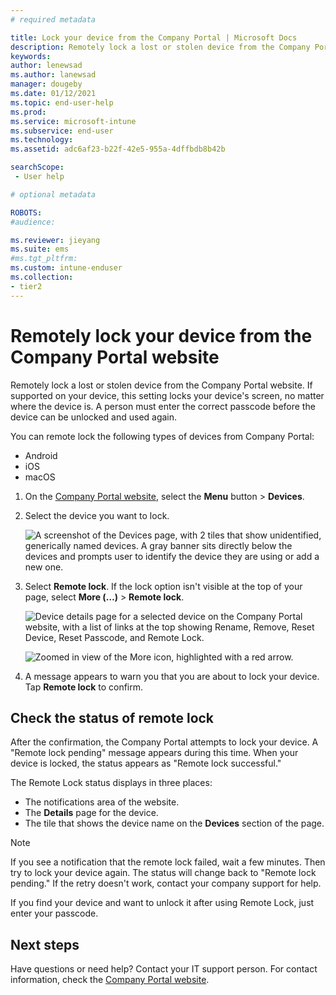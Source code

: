 ```yaml
---
# required metadata

title: Lock your device from the Company Portal | Microsoft Docs
description: Remotely lock a lost or stolen device from the Company Portal website.
keywords:
author: lenewsad
ms.author: lanewsad
manager: dougeby
ms.date: 01/12/2021
ms.topic: end-user-help
ms.prod:
ms.service: microsoft-intune
ms.subservice: end-user
ms.technology:
ms.assetid: adc6af23-b22f-42e5-955a-4dffbdb8b42b

searchScope:
 - User help

# optional metadata

ROBOTS:  
#audience:

ms.reviewer: jieyang
ms.suite: ems
#ms.tgt_pltfrm:
ms.custom: intune-enduser
ms.collection:
- tier2
---
```


# Remotely lock your device from the Company Portal website

Remotely lock a lost or stolen device from the Company Portal website. If supported on your device, this setting locks your device's screen, no matter where the device is. A person must enter the correct passcode before the device can be unlocked and used again.   

You can remote lock the following types of devices from Company Portal:

* Android
* iOS
* macOS

1. On the [Company Portal website](https://portal.manage.microsoft.com), select the __Menu__ button > __Devices__.  

2. Select the device you want to lock.  

    ![A screenshot of the Devices page, with 2 tiles that show unidentified, generically named devices. A gray banner sits directly below the devices and prompts user to identify the device they are using or add a new one.](./media/rename-reset-device-step2-1808.png) 

3. Select **Remote lock**. If the lock option isn't visible at the top of your page, select **More (…)** > **Remote lock**.  

   ![Device details page for a selected device on the Company Portal website, with a list of links at the top showing Rename, Remove, Reset Device, Reset Passcode, and Remote Lock. ](./media/rename-reset-device-1808.png) 

    ![Zoomed in view of the More icon, highlighted with a red arrow.](./media/rename-reset-device-step3-more-1808.png)    

4. A message appears to warn you that you are about to lock your device. Tap **Remote lock** to confirm.

## Check the status of remote lock

After the confirmation, the Company Portal attempts to lock your device. A "Remote lock pending" message appears during this time. When your device is locked, the status appears as "Remote lock successful."  

The Remote Lock status displays in three places:

* The notifications area of the website.
* The **Details** page for the device.
* The tile that shows the device name on the **Devices** section of the page.  

> [!Note]
> If you see a notification that the remote lock failed, wait a few minutes. Then try to lock your device again. The status will change back to "Remote lock pending." If the retry doesn't work, contact your company support for help.

If you find your device and want to unlock it after using Remote Lock, just enter your passcode.  

## Next steps

Have questions or need help? Contact your IT support person. For contact information, check the [Company Portal website](https://go.microsoft.com/fwlink/?linkid=2010980).  
